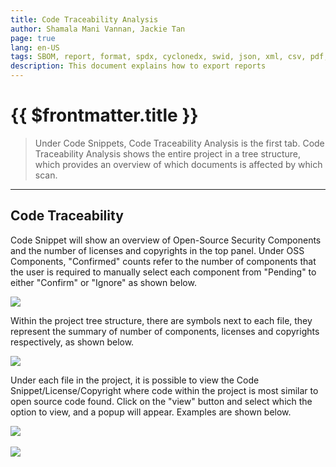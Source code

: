 ```yaml
---
title: Code Traceability Analysis
author: Shamala Mani Vannan, Jackie Tan
page: true
lang: en-US
tags: SBOM, report, format, spdx, cyclonedx, swid, json, xml, csv, pdf, docx
description: This document explains how to export reports
---
```


<script setup>
import { companyConfig } from '../../../../config/companyConfig.js'
</script>

<ClientOnly>

# {{ $frontmatter.title }}

> Under Code Snippets, Code Traceability Analysis is the first tab. Code Traceability Analysis shows the entire project in a tree structure, which provides an overview of which documents is affected by which scan.

<hr class="thick" />

## Code Traceability

Code Snippet will show an overview of Open-Source Security Components and the number of licenses and copyrights in the top panel. Under OSS Components, "Confirmed" counts refer to the number of components that the user is required to manually select each component from "Pending" to either "Confirm" or "Ignore" as shown below.

  <div style="flex: 1;">
    <img src="/images/Code-Snippet/code-snippet1.png" />
  </div>

Within the project tree structure, there are symbols next to each file, they represent the summary of number of components, licenses and copyrights respectively, as shown below.

  <div style="flex: 1;">
    <img src="/images/Code-Snippet/code-snippet2.png" />
  </div>

Under each file in the project, it is possible to view the Code Snippet/License/Copyright where code within the project is most similar to open source code found. Click on the "view" button and select which the option to view, and a popup will appear. Examples are shown below.

  <div style="flex: 1;">
    <img src="/images/Code-Snippet/code-snippet3.png" />
  </div>
  <br>
  <div style="flex: 1;">
    <img src="/images/Code-Snippet/code-snippet4.png" />
  </div>


</ClientOnly>
